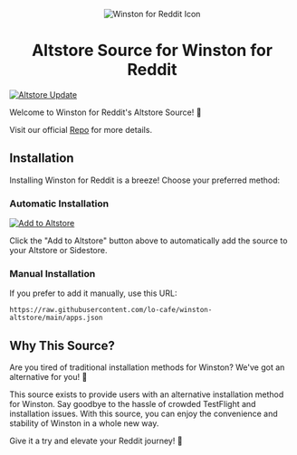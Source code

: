 <p align="center">
  <img src="https://raw.githubusercontent.com/Kinark/winston/main/winston-everywhere/Resources/images/icon-128.png" alt="Winston for Reddit Icon" />
</p>

<h1 align="center">Altstore Source for Winston for Reddit</h1>


[![Altstore Update](https://github.com/lo-cafe/winston-altstore/actions/workflows/altstore-update.yml/badge.svg)](https://github.com/lo-cafe/winston-altstore/actions/workflows/altstore-update.yml)

Welcome to Winston for Reddit's Altstore Source! 🚀

Visit our official [Repo](https://github.com/lo-cafe/winston) for more details.

## Installation

Installing Winston for Reddit is a breeze! Choose your preferred method:

### Automatic Installation

[![Add to Altstore](https://your-image-url-here.com/add-to-altstore.png)](altstore-link-here)

Click the "Add to Altstore" button above to automatically add the source to your Altstore or Sidestore.

### Manual Installation

If you prefer to add it manually, use this URL:

`https://raw.githubusercontent.com/lo-cafe/winston-altstore/main/apps.json`

## Why This Source?

Are you tired of traditional installation methods for Winston? We've got an alternative for you! 🌟

This source exists to provide users with an alternative installation method for Winston. Say goodbye to the hassle of crowded TestFlight and installation issues. With this source, you can enjoy the convenience and stability of Winston in a whole new way.

Give it a try and elevate your Reddit journey! 🎉
